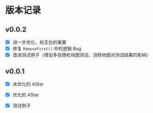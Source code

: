 # 版本记录

## v0.0.2

- [x] 进一步优化，标志位的重置
- [x] 修复 ``RemoveFirst()`` 中的逻辑 Bug
- [x] 改进测试例子（增加多张随机地图测试，消除地图对测试结果的影响）

## v0.0.1

- [x] 未优化的 AStar
- [x] 优化的 AStar
- [x] 测试例子



